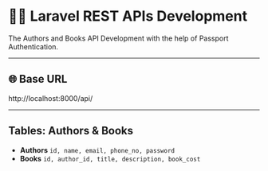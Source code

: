 # 👨‍💼 Laravel REST APIs Development

The Authors and Books API Development with the help of Passport Authentication.

---

## 🌐 Base URL
http://localhost:8000/api/

---

## Tables: Authors & Books
- **Authors** `id, name, email, phone_no, password`  
- **Books** `id, author_id, title, description, book_cost`  